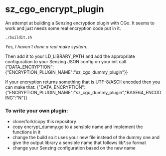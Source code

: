 # sz_cgo_encrypt_plugin
An attempt at building a Senzing encryption plugin with CGo.  It seems to work and just needs some real encryption code put in it.

```
./buildit.sh
```
*Yes, I haven't done a real make system.*

Then add it to your LD_LIBRARY_PATH and add the appropriate configuration to your Senzing JSON config on your init call.
{"DATA_ENCRYPTION":{"ENCRYPTION_PLUGIN_NAME":"sz_cgo_dummy_plugin"}}

If your encryption returns something that is UTF-8/ASCII encoded then you can make that:
{"DATA_ENCRYPTION":{"ENCRYPTION_PLUGIN_NAME":"sz_cgo_dummy_plugin","BASE64_ENCODING":"N"}}

### To write your own plugin:
 * clone/fork/copy this repository
 * copy encrypt_dummy.go to a sensible name and implement the functions in it
 * change the build so it uses your new file instead of the dummy one and give the output library a sensible name that follows lib*.so format
 * change your Senzing configuration based on the new name

